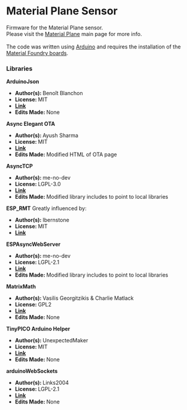 # Material Plane Sensor
Firmware for the Material Plane sensor.<br>
Please visit the <a href="https://github.com/MaterialFoundry/MaterialPlane">Material Plane</a> main page for more info.<br>
<br>
The code was written using <a href="https://www.arduino.cc/">Arduino</a> and requires the installation of the <a href="https://github.com/MaterialFoundry/MaterialFoundry_Arduino">Material Foundry boards</a>.

### Libraries
<b>ArduinoJson</b>
<ul>
<li><b>Author(s): </b>Benoît Blanchon</li>
<li><b>License: </b>MIT</li>
<li><b><a href="https://arduinojson.org/">Link</a></b></li>
<li><b>Edits Made: </b>None</li>
</ul>

<b>Async Elegant OTA</b>
<ul>
<li><b>Author(s): </b>Ayush Sharma</li>
<li><b>License: </b>MIT</li>
<li><b><a href="https://github.com/ayushsharma82/AsyncElegantOTA">Link</a></b></li>
<li><b>Edits Made: </b>Modified HTML of OTA page</li>
</ul>

<b>AsyncTCP</b>
<ul>
<li><b>Author(s): </b>me-no-dev</li>
<li><b>License: </b>LGPL-3.0</li>
<li><b><a href="https://github.com/me-no-dev/AsyncTCP">Link</a></b></li>
<li><b>Edits Made: </b>Modified library includes to point to local libraries</li>
</ul>

<b>ESP_RMT</b>
Greatly influenced by:
<ul>
<li><b>Author(s): </b>Ibernstone</li>
<li><b>License: </b>MIT</li>
<li><b><a href="https://github.com/lbernstone/IR32">Link</a></b></li>
</ul>

<b>ESPAsyncWebServer</b>
<ul>
<li><b>Author(s): </b>me-no-dev</li>
<li><b>License: </b>LGPL-2.1</li>
<li><b><a href="https://github.com/me-no-dev/ESPAsyncWebServer">Link</a></b></li>
<li><b>Edits Made: </b>Modified library includes to point to local libraries</li>
</ul>

<b>MatrixMath</b>
<ul>
<li><b>Author(s): </b>Vasilis Georgitzikis & Charlie Matlack</li>
<li><b>License: </b>GPL2</li>
<li><b><a href="http://playground.arduino.cc/Code/MatrixMath">Link</a></b></li>
<li><b>Edits Made: </b>None</li>
</ul>

<b>TinyPICO Arduino Helper</b>
<ul>
<li><b>Author(s): </b>UnexpectedMaker</li>
<li><b>License: </b>MIT</li>
<li><b><a href="https://github.com/UnexpectedMaker/tinypico-helper">Link</a></b></li>
<li><b>Edits Made: </b>None</li>
</ul>

<b>arduinoWebSockets</b>
<ul>
<li><b>Author(s): </b>Links2004</li>
<li><b>License: </b>LGPL-2.1</li>
<li><b><a href="https://github.com/Links2004/arduinoWebSockets">Link</a></b></li>
<li><b>Edits Made: </b>None</li>
</ul>